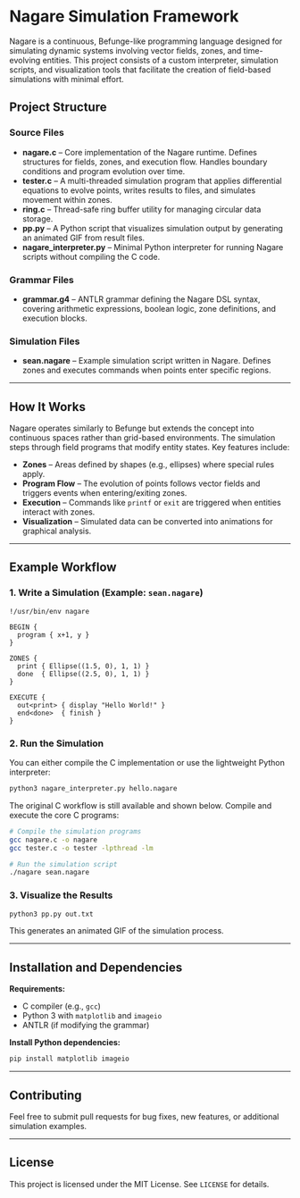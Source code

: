 # Nagare Simulation Framework

Nagare is a continuous, Befunge-like programming language designed for simulating dynamic systems involving vector fields, zones, and time-evolving entities. This project consists of a custom interpreter, simulation scripts, and visualization tools that facilitate the creation of field-based simulations with minimal effort.

## Project Structure

### Source Files
- **nagare.c** – Core implementation of the Nagare runtime. Defines structures for fields, zones, and execution flow. Handles boundary conditions and program evolution over time.
- **tester.c** – A multi-threaded simulation program that applies differential equations to evolve points, writes results to files, and simulates movement within zones.
- **ring.c** – Thread-safe ring buffer utility for managing circular data storage.
- **pp.py** – A Python script that visualizes simulation output by generating an animated GIF from result files.
- **nagare_interpreter.py** – Minimal Python interpreter for running Nagare scripts without compiling the C code.

### Grammar Files
- **grammar.g4** – ANTLR grammar defining the Nagare DSL syntax, covering arithmetic expressions, boolean logic, zone definitions, and execution blocks.

### Simulation Files
- **sean.nagare** – Example simulation script written in Nagare. Defines zones and executes commands when points enter specific regions.

---

## How It Works
Nagare operates similarly to Befunge but extends the concept into continuous spaces rather than grid-based environments. The simulation steps through field programs that modify entity states. Key features include:
- **Zones** – Areas defined by shapes (e.g., ellipses) where special rules apply.
- **Program Flow** – The evolution of points follows vector fields and triggers events when entering/exiting zones.
- **Execution** – Commands like `printf` or `exit` are triggered when entities interact with zones.
- **Visualization** – Simulated data can be converted into animations for graphical analysis.

---

## Example Workflow
### 1. Write a Simulation (Example: `sean.nagare`)
```nagare
!/usr/bin/env nagare

BEGIN {
  program { x+1, y }
}

ZONES { 
  print { Ellipse((1.5, 0), 1, 1) }
  done  { Ellipse((2.5, 0), 1, 1) }
}

EXECUTE { 
  out<print> { display "Hello World!" }
  end<done>  { finish } 
}
```

### 2. Run the Simulation
You can either compile the C implementation or use the lightweight
Python interpreter:
```bash
python3 nagare_interpreter.py hello.nagare
```
The original C workflow is still available and shown below.
Compile and execute the core C programs:
```bash
# Compile the simulation programs
gcc nagare.c -o nagare
gcc tester.c -o tester -lpthread -lm

# Run the simulation script
./nagare sean.nagare
```

### 3. Visualize the Results
```bash
python3 pp.py out.txt
```
This generates an animated GIF of the simulation process.

---

## Installation and Dependencies
**Requirements:**
- C compiler (e.g., `gcc`)
- Python 3 with `matplotlib` and `imageio`
- ANTLR (if modifying the grammar)

**Install Python dependencies:**
```bash
pip install matplotlib imageio
```

---

## Contributing
Feel free to submit pull requests for bug fixes, new features, or additional simulation examples.

---

## License
This project is licensed under the MIT License. See `LICENSE` for details.

